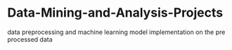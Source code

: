 # Data-Mining-and-Analysis-Projects
data preprocessing and machine learning model implementation on the pre processed data
